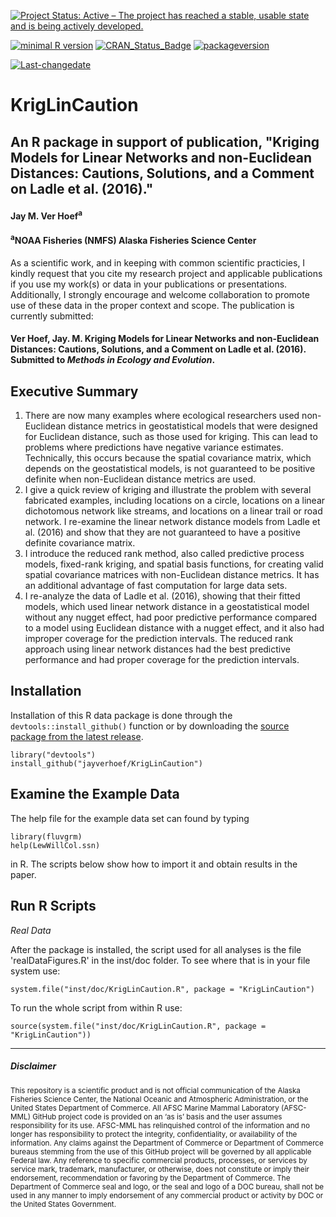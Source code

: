 
[![Project Status: Active – The project has reached a stable, usable state and is being actively developed.](http://www.repostatus.org/badges/latest/active.svg)](http://www.repostatus.org/#active)

[![minimal R version](https://img.shields.io/badge/R%3E%3D-3.1.1-6666ff.svg)](https://cran.r-project.org/) [![CRAN\_Status\_Badge](http://www.r-pkg.org/badges/version/kotzeb0912)](https://cran.r-project.org/package=kotzeb0912) [![packageversion](https://img.shields.io/badge/Package%20version-1.0-orange.svg?style=flat-square)](commits/master)

[![Last-changedate](https://img.shields.io/badge/last%20change-2017--05--09-yellowgreen.svg)](/commits/master)

# KrigLinCaution
## An R package in support of publication, "Kriging Models for Linear Networks and non-Euclidean Distances: Cautions, Solutions, and a Comment on Ladle et al. (2016)." 

#### Jay M. Ver Hoef<sup>a</sup>

#### <sup>a</sup>NOAA Fisheries (NMFS) Alaska Fisheries Science Center 

As a scientific work, and in keeping with common scientific practicies, I kindly request that you cite my research project and applicable publications if you use my work(s) or data in your publications or presentations. Additionally, I strongly encourage and welcome collaboration to promote use of these data in the proper context and scope.  The publication is currently submitted:

#### Ver Hoef, Jay. M. Kriging Models for Linear Networks and non-Euclidean Distances: Cautions, Solutions, and a Comment on Ladle et al. (2016). Submitted to *Methods in Ecology and Evolution*.


Executive Summary
-----------------

 1. There are now many examples where ecological researchers used non-Euclidean distance metrics in geostatistical models that were designed for Euclidean distance, such as those used for kriging.  This can lead to problems where predictions have negative variance estimates.  Technically, this occurs because the spatial covariance matrix, which depends on the geostatistical models, is not guaranteed to be positive definite when non-Euclidean distance metrics are used.
  2. I give a quick review of kriging and illustrate the problem with several fabricated examples, including locations on a circle, locations on a linear dichotomous network like streams, and locations on a linear trail or road network. I re-examine the linear network distance models from Ladle et al. (2016) and show that they are not guaranteed to have a positive definite covariance matrix.
  3.  I introduce the reduced rank method, also called predictive process models, fixed-rank kriging, and spatial basis functions, for creating valid spatial covariance matrices with non-Euclidean distance metrics.  It has an additional advantage of fast computation for large data sets.
  4. I re-analyze the data of Ladle et al. (2016), showing that their fitted models, which used linear network distance in a geostatistical model without any nugget effect, had poor predictive performance compared to a model using Euclidean distance with a nugget effect, and it also had improper coverage for the prediction intervals. The reduced rank approach using linear network distances had the best predictive performance and had proper coverage for the prediction intervals.

Installation
------------

Installation of this R data package is done through the `devtools::install_github()` function or by downloading the [source package from the latest release](https://github.com/jayverhoef/KrigLinCaution).

```
library("devtools")
install_github("jayverhoef/KrigLinCaution")
```

Examine the Example Data
------------------------

The help file for the example data set can found by typing

```
library(fluvgrm)
help(LewWillCol.ssn)
```
in R.  The scripts below show how to import it and obtain results in the paper.

Run R Scripts
-------------

*Real Data*

After the package is installed, the script used for all analyses is the file 'realDataFigures.R' in the inst/doc folder.  To see where that is in your file system use:

```
system.file("inst/doc/KrigLinCaution.R", package = "KrigLinCaution")
```

To run the whole script from within R use:

```
source(system.file("inst/doc/KrigLinCaution.R", package = "KrigLinCaution"))
```



-------------
##### Disclaimer

<sub>This repository is a scientific product and is not official communication of the Alaska Fisheries Science Center, the National Oceanic and Atmospheric Administration, or the United States Department of Commerce. All AFSC Marine Mammal Laboratory (AFSC-MML) GitHub project code is provided on an ‘as is’ basis and the user assumes responsibility for its use. AFSC-MML has relinquished control of the information and no longer has responsibility to protect the integrity, confidentiality, or availability of the information. Any claims against the Department of Commerce or Department of Commerce bureaus stemming from the use of this GitHub project will be governed by all applicable Federal law. Any reference to specific commercial products, processes, or services by service mark, trademark, manufacturer, or otherwise, does not constitute or imply their endorsement, recommendation or favoring by the Department of Commerce. The Department of Commerce seal and logo, or the seal and logo of a DOC bureau, shall not be used in any manner to imply endorsement of any commercial product or activity by DOC or the United States Government.</sub>
